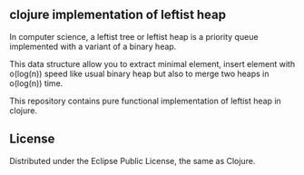 ## clojure implementation of leftist heap

In computer science, a leftist tree or leftist heap is a priority queue implemented with a variant of a binary heap.

This data structure allow you to extract minimal element, insert element with o(log(n)) speed like usual binary heap but also to merge two heaps in o(log(n)) time.

This repository contains pure functional implementation of leftist heap in clojure.

## License

Distributed under the Eclipse Public License, the same as Clojure.

